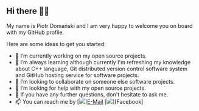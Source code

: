 ## Hi there 👋🏻

My name is Piotr Domański and I am very happy to welcome you on board with my GitHub profile.

Here are some ideas to get you started:

- 🔭 I’m currently working on my open source projects.
- 🌱 I’m always learning although currently I'm refreshing my knowledge about C++ language, Git distributed version control software system and GitHub hosting service for software projects.
- 👯 I’m looking to collaborate on someone else software projects.
- 🤔 I’m looking for help with my open source projects.
- 💬 If you have any further questions, don't hesitate to ask me.
- 📫 You can reach me by [<img src="https://img.icons8.com/?size=100&id=OumT4lIcOllS&format=png&color=000000"/>][E-Mail](mailto:positive.podi@gmail.com) [<img src="https://img.icons8.com/?size=100&id=118495&format=png&color=000000"/>][Facebook]
